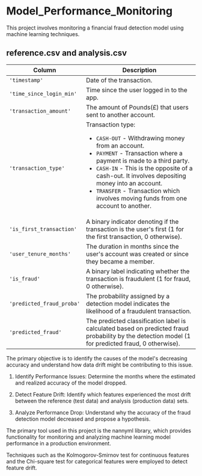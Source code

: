 # Model_Performance_Monitoring
This project involves monitoring a financial fraud detection model using machine learning techniques.

## reference.csv and analysis.csv

| Column     | Description              |
|------------|--------------------------|
| `'timestamp'` | Date of the transaction. |
| `'time_since_login_min'` | Time since the user logged in to the app. |
| `'transaction_amount'` | The amount of Pounds(£) that users sent to another account. |
| `'transaction_type'` | Transaction type: <ul><li>`CASH-OUT` - Withdrawing money from an account.</li><li>`PAYMENT` - Transaction where a payment is made to a third party.</li><li>`CASH-IN` - This is the opposite of a cash-out. It involves depositing money into an account.</li><li>`TRANSFER` - Transaction which involves moving funds from one account to another.</li> |
| `'is_first_transaction'` | A binary indicator denoting if the transaction is the user's first (1 for the first transaction, 0 otherwise). |
| `'user_tenure_months'` | The duration in months since the user's account was created or since they became a member. |
| `'is_fraud'` | A binary label indicating whether the transaction is fraudulent (1 for fraud, 0 otherwise). |
| `'predicted_fraud_proba'` | The probability assigned by a detection model indicates the likelihood of a fraudulent transaction. |
| `'predicted_fraud'` |  The predicted classification label is calculated based on predicted fraud probability by the detection model (1 for predicted fraud, 0 otherwise). |

The primary objective is to identify the causes of the model's decreasing accuracy and understand how data drift might be contributing to this issue.

  1. Identify Performance Issues: Determine the months where the estimated and realized accuracy of the model dropped.

  2. Detect Feature Drift: Identify which features experienced the most drift between the reference (test data) and analysis (production data) sets.

  3. Analyze Performance Drop: Understand why the accuracy of the fraud detection model decreased and propose a hypothesis.

The primary tool used in this project is the nannyml library, which provides functionality for monitoring and analyzing machine learning model performance in a production environment. 

Techniques such as the Kolmogorov-Smirnov test for continuous features and the Chi-square test for categorical features were employed to detect feature drift.
